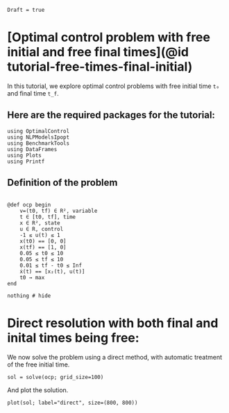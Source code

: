 ```@meta
Draft = true
```

# [Optimal control problem with free initial and free final times](@id tutorial-free-times-final-initial)

In this tutorial, we explore optimal control problems with free initial time `t₀` and final time `t_f`. 


## Here are the required packages for the tutorial:

```@example both_time
using OptimalControl
using NLPModelsIpopt
using BenchmarkTools
using DataFrames
using Plots
using Printf
```
## Definition of the problem

```@example both_time

@def ocp begin
    v=(t0, tf) ∈ R², variable
    t ∈ [t0, tf], time
    x ∈ R², state
    u ∈ R, control
    -1 ≤ u(t) ≤ 1
    x(t0) == [0, 0]
    x(tf) == [1, 0]
    0.05 ≤ t0 ≤ 10
    0.05 ≤ tf ≤ 10
    0.01 ≤ tf - t0 ≤ Inf
    ẋ(t) == [x₂(t), u(t)]
    t0 → max
end

nothing # hide
```

#  Direct resolution with both final and inital times being free:


We now solve the problem using a direct method, with automatic treatment of the free initial time.

```@example both_time
sol = solve(ocp; grid_size=100)
```
And plot the solution.

```@example both_time
plot(sol; label="direct", size=(800, 800))
```
